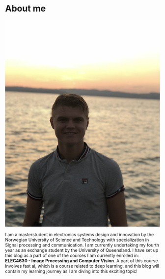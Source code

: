 # About me

![Image of myself](images/IMG_0575.jpg)

I am a masterstudent in electronics systems design and innovation by the Norwegian University of Science and Technology with specialization in Signal processing and communication. I am currently undertaking my fourth year as an exchange student by the University of Queensland. I have set up this blog as a part of one of the courses I am currently enrolled in: 
$\textbf{ELEC4630 - Image Processing and Computer Vision}$. A part of this course involves fast ai, which is a course related to deep learning, and this blog will contain my learning journey as I am diving into this exciting topic!

